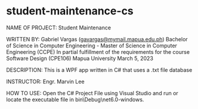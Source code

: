 # student-maintenance-cs
NAME OF PROJECT: Student Maintenance

WRITTEN BY: 
Gabriel Vargas (gavargas@mymail.mapua.edu.ph)
Bachelor of Science in Computer Engineering - Master of Science in Computer Engineering (CCPE)
In partial fulfillment of the requirements for the course Software Design (CPE106)
Mapua University
March 5, 2023

DESCRIPTION: This is a WPF app written in C# that uses a .txt file database

INSTRUCTOR: Engr. Marvin Lee

HOW TO USE: Open the C# Project File using Visual Studio and run or locate the executable file in bin\Debug\net6.0-windows.
